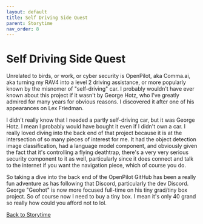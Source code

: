 ```yaml
---
layout: default
title: Self Driving Side Quest
parent: Storytime
nav_order: 8
---
```


# Self Driving Side Quest

Unrelated to birds, or work, or cyber security is OpenPilot, aka Comma.ai, aka turning my RAV4 into a level 2 driving assistance, or more popularly known by the misnomer of "self-driving" car. I probably wouldn't have ever known about this project if it wasn't by George Hotz, who I've greatly admired for many years for obvious reasons. I discovered it after one of his appearances on Lex Friedman. 

I didn't really know that I needed a partly self-driving car, but it was George Hotz. I mean I probably would have bought it even if I didn't own a car. I really loved diving into the back end of that project because it is at the intersection of so many pieces of interest for me. It had the object detection image classification, had a language model component, and obviously given the fact that it's controlling a flying deathtrap, there's a very very serious security component to it as well, particularly since it does connect and talk to the internet if you want the navigation piece, which of course you do. 

So taking a dive into the back end of the OpenPilot GitHub has been a really fun adventure as has following that Discord, particularly the dev Discord. George "Geohot" is now more focused full-time on his tiny grad/tiny box project. So of course now I need to buy a tiny box. I mean it's only 40 grand so really how could you afford not to lol.

[Back to Storytime](/Portfolio/Storytime/)
